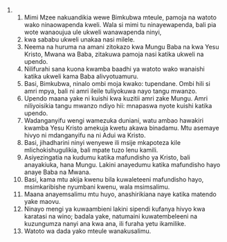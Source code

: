 <ol>
  <li>
    <ol>
      <li>Mimi Mzee nakuandikia wewe Bimkubwa mteule, pamoja na watoto wako ninaowapenda kweli. Wala si mimi tu ninayewapenda, bali pia wote wanaoujua ule ukweli wanawapenda ninyi,</li>
      <li>kwa sababu ukweli unakaa nasi milele.</li>
      <li>Neema na huruma na amani zitokazo kwa Mungu Baba na kwa Yesu Kristo, Mwana wa Baba, zitakuwa pamoja nasi katika ukweli na upendo.</li>
      <li>Nilifurahi sana kuona kwamba baadhi ya watoto wako wanaishi katika ukweli kama Baba alivyotuamuru.</li>
      <li>Basi, Bimkubwa, ninalo ombi moja kwako: tupendane. Ombi hili si amri mpya, bali ni amri ileile tuliyokuwa nayo tangu mwanzo.</li>
      <li>Upendo maana yake ni kuishi kwa kuzitii amri zake Mungu. Amri niliyoisikia tangu mwanzo ndiyo hii: mnapaswa nyote kuishi katika upendo.</li>
      <li>Wadanganyifu wengi wamezuka duniani, watu ambao hawakiri kwamba Yesu Kristo amekuja kwetu akawa binadamu. Mtu asemaye hivyo ni mdanganyifu na ni Adui wa Kristo.</li>
      <li>Basi, jihadharini ninyi wenyewe ili msije mkapoteza kile mlichokishugulikia, bali mpate tuzo lenu kamili.</li>
      <li>Asiyezingatia na kudumu katika mafundisho ya Kristo, bali anayakiuka, hana Mungu. Lakini anayedumu katika mafundisho hayo anaye Baba na Mwana.</li>
      <li>Basi, kama mtu akija kwenu bila kuwaleteeni mafundisho hayo, msimkaribishe nyumbani kwenu, wala msimsalimu.</li>
      <li>Maana anayemsalimu mtu huyo, anashirikiana naye katika matendo yake maovu.</li>
      <li>Ninayo mengi ya kuwaambieni lakini sipendi kufanya hivyo kwa karatasi na wino; badala yake, natumaini kuwatembeleeni na kuzungumza nanyi ana kwa ana, ili furaha yetu ikamilike.</li>
      <li>Watoto wa dada yako mteule wanakusalimu.</li>
    </ol>
  </li>
</ol>